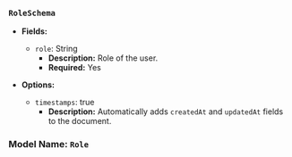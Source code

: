 ### `RoleSchema`

- **Fields:**
  - `role`: String
    - **Description:** Role of the user.
    - **Required:** Yes

- **Options:**
  - `timestamps`: true
    - **Description:** Automatically adds `createdAt` and `updatedAt` fields to the document.
  
### Model Name: `Role`
